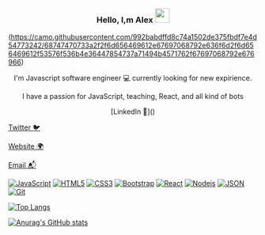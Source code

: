 <h3 align="center"> Hello, I,m Alex <img src="https://github.com/TheDudeThatCode/TheDudeThatCode/blob/master/Assets/Hi.gif" width="29px"></h3>


<p align="center">
 
(https://camo.githubusercontent.com/992babdffd8c74a1502de375fbdf7e4d54773242/68747470733a2f2f6d656469612e67697068792e636f6d2f6d656469612f53576f536b4e36447854737a71494b4571762f67697068792e676966)
</p>


<p align="center">I'm Javascript software engineer 💻 currently looking for new expirience.</p>

<p align="center">I have a passion for JavaScript, teaching, React, and all kind of bots </p>



<p align="center">[LinkedIn 💼]()

[Twitter 🐦]()

[Website 🌍]()

[Email 📬](mailto:klimanovfresh@gmail.com)</p>

[![JavaScript](https://img.shields.io/badge/-JavaScript-black?style=flat&logo=javascript&link=https://github.com/SitaelJs/)](https://github.com/SitaelJs/) 
[![HTML5](https://img.shields.io/badge/-HTML5-E34F26?style=flat&logo=html5&logoColor=white&link=https://github.com/SitaelJs/)](https://github.com/SitaelJs/) 
[![CSS3](https://img.shields.io/badge/-CSS3-1572B6?style=flat&logo=css3&link=https://github.com/SitaelJs/)](https://github.com/SitaelJs/) 
[![Bootstrap](https://img.shields.io/badge/-Bootstrap-563D7C?style=flat&logo=bootstrap&link=https://github.com/SitaelJs/)](https://github.com/SitaelJs/) 
[![React](https://img.shields.io/badge/-React-black?style=flat&logo=react&https://github.com/SitaelJs/)](https://github.com/SitaelJs/) 
[![Nodejs](https://img.shields.io/badge/-Nodejs-green?style=flat&logo=Node.js&link=https://github.com/SitaelJs/)](https://github.com/SitaelJs/) 
[![JSON](https://img.shields.io/badge/-json-02569B?style=flat&logo=json&link=https://github.com/SitaelJs/)](https://github.com/SitaelJs/)
[![Git](https://img.shields.io/badge/-Git-black?style=flat&logo=git&link=https://github.com/SitaelJs/)](https://github.com/SitaelJs/) 

[![Top Langs](https://github-readme-stats.vercel.app/api/top-langs/?username=SitaelJs&layout=compact)](https://github.com/anuraghazra/github-readme-stats)

[![Anurag's GitHub stats](https://github-readme-stats.vercel.app/api?username=SitaelJs)](https://github.com/anuraghazra/github-readme-stats)




